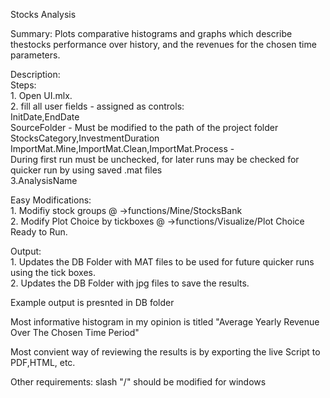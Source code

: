 Stocks Analysis

Summary:
Plots comparative histograms and graphs which describe thestocks performance over history, and the revenues for the chosen time parameters.

Description:  
Steps:  
	1.	Open UI.mlx.   
	2.	fill all user fields - assigned as controls:    
                InitDate,EndDate  
       SourceFolder - Must be modified to the path of the project folder  
       StocksCategory,InvestmentDuration  
       ImportMat.Mine,ImportMat.Clean,ImportMat.Process -   
		During first run must be unchecked, for later runs may be checked for quicker run by using saved .mat files  
    3.AnalysisName  


Easy Modifications:  
	1.	Modifiy stock groups @ ->functions/Mine/StocksBank  
	2.	Modify Plot Choice by tickboxes @ ->functions/Visualize/Plot Choice  
Ready to Run.  


Output:  
	1.	Updates the DB Folder with MAT files to be used for future quicker runs using the tick boxes.  
	2.	Updates the DB Folder with jpg files to save the results.  

Example output is presnted in DB folder

Most informative histogram in my opinion is titled "Average Yearly Revenue Over The Chosen Time Period"

Most convient way of reviewing the results is by exporting the live Script to PDF,HTML, etc.

Other requirements:
slash "/" should be modified for windows

